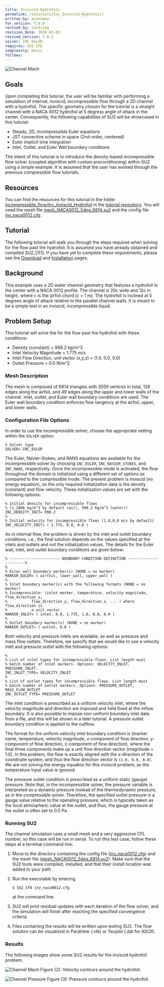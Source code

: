 ```yaml
---
title: Inviscid Hydrofoil
permalink: /tutorials/Inc_Inviscid_Hydrofoil/
written_by: economon 
for_version: 7.0.0
revised_by: talbring 
revision_date: 2020-03-03
revised_version: 7.0.2
solver: INC_EULER
requires: SU2_CFD
complexity: basic
follows: 
---
```


![Channel Mach](../../Inc_Inviscid_Hydrofoil/images/hydrofoil_velocity.png)

## Goals

Upon completing this tutorial, the user will be familiar with performing a simulation of internal, inviscid, incompressible flow through a 2D channel with a hydrofoil. The specific geometry chosen for the tutorial is a straight channel with a NACA 0012 hydrofoil at 5 degress angle of attack in the center. Consequently, the following capabilities of SU2 will be showcased in this tutorial:
- Steady, 2D, incompressible Euler equations 
- JST convective scheme in space (2nd-order, centered)
- Euler implicit time integration
- Inlet, Outlet, and Euler Wall boundary conditions

The intent of this tutorial is to introduce the density-based incompressible flow solver (coupled algorithm with custom preconditioning) within SU2 using a simple example. It is assumed that the user has worked through the previous compressible flow tutorials.

## Resources

You can find the resources for this tutorial in the folder [incompressible_flow/Inc_Inviscid_Hydrofoil](https://github.com/su2code/Tutorials/tree/master/incompressible_flow/Inc_Inviscid_Hydrofoil) in the [tutorial repository](https://github.com/su2code/Tutorials). You will need the mesh file [mesh_NACA0012_5deg_6814.su2](https://github.com/su2code/Tutorials/tree/master/incompressible_flow/Inc_Inviscid_Hydrofoil/mesh_NACA0012_5deg_6814.su2)
and the config file [inv_naca0012.cfg](https://github.com/su2code/Tutorials/tree/master/incompressible_flow/Inc_Inviscid_Hydrofoil/inv_naca0012.cfg).

## Tutorial

The following tutorial will walk you through the steps required when solving for the flow past the hydrofoil. It is assumed you have already obtained and compiled SU2_CFD. If you have yet to complete these requirements, please see the [Download](/docs_v7/Download/) and [Installation](/docs_v7/Installation/) pages.

## Background

This example uses a 2D water channel geometry that features a hydrofoil in the center with a NACA 0012 profile. The channel is 20c wide and 12c in height, where c is the airfoil chord (c = 1 m). The hydrofoil is inclined at 5 degrees angle of attack relative to the parallel channel walls. It is meant to be a simple test in an inviscid, incompressible liquid.

## Problem Setup

This tutorial will solve the for the flow past the hydrofoil with these conditions:
- Density (constant) = 998.2 kg/m^3
- Inlet Velocity Magnitude = 1.775 m/s
- Inlet Flow Direction, unit vector (x,y,z) = (1.0, 0.0, 0.0) 
- Outlet Pressure = 0.0 N/m^2

### Mesh Description

The mesh is composed of 6814 triangles with 3559 vertices in total, 128 edges along the airfoil, and 49 edges along the upper and lower walls of the channel. Inlet, outlet, and Euler wall boundary conditions are used. The Euler wall boundary condition enforces flow tangency at the airfoil, upper, and lower walls. 

### Configuration File Options

In order to use the incompressible solver, choose the appropriate setting within the `SOLVER` option:

```
% Solver type
SOLVER= INC_EULER
```
 
The Euler, Navier-Stokes, and RANS equations are available for the incompressible solver by choosing `INC_EULER`, `INC_NAVIER_STOKES`, and `INC_RANS`, respectively. Once the incompressible mode is activated, the flow throughout the domain is initialized using a different set of options as compared to the compressible mode. The present problem is inviscid (no energy equation), so the only required initialization data is the density (constant) and flow velocity. These initialization values are set with the following options:

 ```
% Initial density for incompressible flows
% (1.2886 kg/m^3 by default (air), 998.2 Kg/m^3 (water))
INC_DENSITY_INIT= 998.2
%
% Initial velocity for incompressible flows (1.0,0,0 m/s by default)
INC_VELOCITY_INIT= ( 1.775, 0.0, 0.0 )
 ```

As in internal flow, the problem is driven by the inlet and outlet boundary conditions, i.e., the final solution depends on the values specified at the inlets and outlets and *not* the initialization values. The details for the Euler wall, inlet, and outlet boundary conditions are given below:

```
% ----------------------- BOUNDARY CONDITION DEFINITION -----------------------%
%
% Euler wall boundary marker(s) (NONE = no marker)
MARKER_EULER= ( airfoil, lower_wall, upper_wall )
%
% Inlet boundary marker(s) with the following formats (NONE = no marker)
% Incompressible: (inlet marker, temperature, velocity magnitude, flow_direction_x,
%           flow_direction_y, flow_direction_z, ... ) where flow_direction is
%           a unit vector.
MARKER_INLET= ( inlet, 0.0, 1.775, 1.0, 0.0, 0.0 )
%
% Outlet boundary marker(s) (NONE = no marker)
MARKER_OUTLET= ( outlet, 0.0 )
```

Both velocity and pressure inlets are available, as well as pressure and mass flow outlets. Therefore, we specify that we would like to use a velocity inlet and pressure outlet with the following options:

```
%
% List of inlet types for incompressible flows. List length must
% match number of inlet markers. Options: VELOCITY_INLET, PRESSURE_INLET.
INC_INLET_TYPE= VELOCITY_INLET
%
% List of outlet types for incompressible flows. List length must
% match number of outlet markers. Options: PRESSURE_OUTLET, MASS_FLOW_OUTLET
INC_OUTLET_TYPE= PRESSURE_OUTLET
```

The inlet condition is prescribed as a uniform velocity inlet, where the velocity magnitude and direction are imposed and held fixed at the inflow boundary. It is also possible to impose non-uniform boundary inlet data from a file, and this will be shown in a later tutorial. A pressure outlet boundary condition is applied to the outflow. 

The format for the uniform velocity inlet boundary condition is (marker name, temperature, velocity magnitude, x-component of flow direction, y-component of flow direction, z-component of flow direction), where the final three components make up a unit flow direction vector (magnitude = 1.0). In this problem, the flow is exactly aligned with the x-direction of the coordinate system, and thus the flow direction vector is `(1.0, 0.0, 0.0)`. We are not solving the energy equation for this inviscid problem, so the temperature input value is ignored.

The pressure outlet condition is prescribed as a uniform static (gauge) pressure. Note that, in the incompressible solver, the pressure variable is interpreted as a dynamic pressure instead of the thermodynamic pressure, as in the compressible solver. Therefore, the specified outlet pressure is a gauge value relative to the operating pressure, which is typically taken as the local atmospheric value at the outlet, and thus, the gauge pressure at the outlet is often set to 0.0 Pa. 

### Running SU2

The channel simulation uses a small mesh and a very aggressive CFL number, so this case will be run in serial. To run this test case, follow these steps at a terminal command line:
 1. Move to the directory containing the config file ([inv_naca0012.cfg](https://github.com/su2code/Tutorials/tree/master/incompressible_flow/Inc_Inviscid_Hydrofoil/inv_naca0012.cfg)) and the mesh file ([mesh_NACA0012_5deg_6814.su2](https://github.com/su2code/Tutorials/tree/master/incompressible_flow/Inc_Inviscid_Hydrofoil/mesh_NACA0012_5deg_6814.su2)). Make sure that the SU2 tools were compiled, installed, and that their install location was added to your path.
 2. Run the executable by entering 
 
    ```
    $ SU2_CFD inv_naca0012.cfg
    ```
     
     at the command line.
 3. SU2 will print residual updates with each iteration of the flow solver, and the simulation will finish after reaching the specified convergence criteria.
 4. Files containing the results will be written upon exiting SU2. The flow solution can be visualized in ParaView (.vtk) or Tecplot (.dat for ASCII).

### Results

The following images show some SU2 results for the inviscid hydrofoil problem.

![Channel Mach](../../Inc_Inviscid_Hydrofoil/images/hydrofoil_velocity.png)
Figure (2): Velocity contours around the hydrofoil.

![Channel Pressure](../../Inc_Inviscid_Hydrofoil/images/hydrofoil_pressure.png)
Figure (3): Pressure contours around the hydrofoil.
